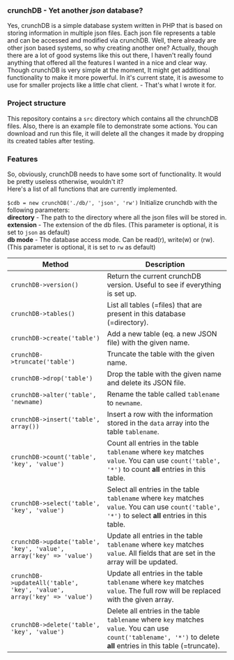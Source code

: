 ### crunchDB - Yet another *json* database?
Yes, crunchDB is a simple database system written in PHP that is based on storing information in multiple json files. Each json file represents a table and can be accessed and modified via crunchDB.
Well, there already are other json based systems, so why creating another one? Actually, though there are a lot of good systems like this out there, I haven't really found anything that offered all the features I wanted in a nice and clear way. Though crunchDB is very simple at the moment, It might get additional functionality to make it more powerful. In it's current state, it is awesome to use for smaller projects like a little chat client. - That's what I wrote it for.

### Project structure
This repository contains a `src` directory which contains all the chrunchDB files. Also, there is an example file to demonstrate some actions. You can download and run this file, it will delete all the changes it made by dropping its created tables after testing.

### Features
So, obviously, crunchDB needs to have some sort of functionality. It would be pretty useless otherwise, wouldn't it?  
Here's a list of all functions that are currently implemented.

`$cdb = new crunchDB('./db/', 'json', 'rw')` Initialize crunchdb with the following parameters:  
**directory** - The path to the directory where all the json files will be stored in.  
**extension** - The extension of the db files. (This parameter is optional, it is set to `json` as default)  
**db mode** - The database access mode. Can be read(r), write(w) or (rw).  (This parameter is optional, it is set to `rw` as default)

| Method | Description |
| --- | --- |
| `crunchDB->version()` | Return the current crunchDB version. Useful to see if everything is set up. |
| `crunchDB->tables()` | List all tables (=files) that are present in this database (=directory). |
| `crunchDB->create('table')` | Add a new table (eq. a new JSON file) with the given name. |
| `crunchDB->truncate('table')` | Truncate the table with the given name.|
| `crunchDB->drop('table')` | Drop the table with the given name and delete its JSON file.|
| `crunchDB->alter('table', 'newname)` | Rename the table called `tablename` to `newname`.|
| `crunchDB->insert('table', array())` | Insert a row with the information stored in the `data` array into the table `tablename`.|
| `crunchDB->count('table', 'key', 'value')` | Count all entries in the table `tablename` where `key` matches `value`. You can use `count('table', '*')` to count **all** entries in this table.|
| `crunchDB->select('table', 'key', 'value')` | Select all entries in the table `tablename` where `key` matches `value`. You can use `count('table', '*')` to select **all** entries in this table.|
| `crunchDB->update('table', 'key', 'value', array('key' => 'value')` | Update all entries in the table `tablename` where `key` matches `value`. All fields that are set in the array will be updated. |
| `crunchDB->updateAll('table', 'key', 'value', array('key' => 'value')` | Update all entries in the table `tablename` where `key` matches `value`. The full row will be replaced with the given array. |
| `crunchDB->delete('table', 'key', 'value')` | Delete all entries in the table `tablename` where `key` matches `value`. You can use `count('tablename', '*')` to delete **all** entries in this table (=truncate).|
